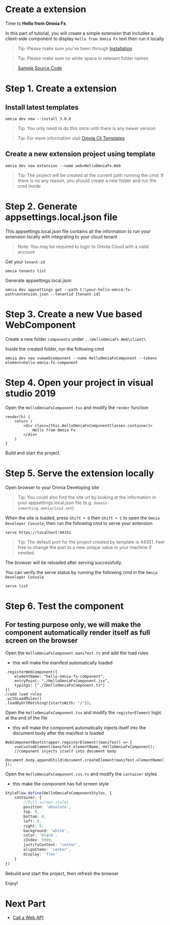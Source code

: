 # Create a extension

Time to **Hello from Omnia Fx**.

In this part of tutorial, you will create a simple extension that includes a client-side component to display `Hello from Omnia Fx` text then run it locally

>Tip: Please make sure you've been through [Installation](../../getting-started#installation)

>Tip: Please make sure no white space in relevant folder names 

>[Sample Source Code](../../../../src/tutorials/first-extension/create-extension)

# Step 1. Create a extension

## Install latest templates

```
omnia dev new --install 3.0.0
```

>Tip: You only need to do this once until there is any newer version

>Tip: For more information visit [Omnia Cli Templates](https://github.com/preciofishbone/omniaclitemplates)

## Create a new extension project using template

```
omnia dev new extension --name web=HelloOmniaFx.Web
```

>Tip: The project will be created at the current path running the cmd. If there is no any reason, you should create a new folder and run the cmd inside

# Step 2. Generate appsettings.local.json file

This appsettings.local.json file contains all the information to run your extension locally with integrating to your cloud tenant

>Note: You may be required to login to Omnia Cloud with a valid account

Get your `tenant-id`

```
omnia tenants list
```

Generate appsettings.local.json

```
omnia dev appsettings get --path C:\your-hello-omnia-fx-path\extension.json --tenantid {tenant-id}
```

# Step 3. Create a new Vue based WebComponent

Create a new folder `components` under `..\HelloOmniaFx.Web\client\`

Inside the created folder, run the following cmd

```
omnia dev new vuewebcomponent --name HelloOmniaFxComponent --tokens element=hello-omnia-fx-component
```

# Step 4. Open your project in visual studio 2019

Open the `HelloOmniaFxComponent.tsx` and modify the `render` function 

```tsx
render(h) {
    return (
        <div class={this.HelloOmniaFxComponentClasses.container}>
            Hello from Omnia Fx
        </div>
    )
}
```

Build and start the project. 

# Step 5. Serve the extension locally 

Open browser to your Omnia Developing site

>Tip: You could also find the site url by looking at the information in your appsettings.local.json file (e.g. `domain-something.omniacloud.net`)

When the site is loaded, press `Shift + O` then `Shift + C` to open the `Omnia Developer Console`, then run the following cmd to serve your extension

```
serve https://localhost:44351
```

>Tip: The default port for the project created by template is 44351. Feel free to change the port to a new unique value in your machine if needed.

The browser will be reloaded after serving successfully.

You can verify the serve status by running the following cmd in the `Omnia Developer Console`

```
serve list
```

# Step 6. Test the component

## For testing purpose only, we will make the component automatically render itself as full screen on the browser


Open the `HelloOmniaFxComponent.manifest.ts` and add the load rules

-   this will make the manifest automatically loaded

```tsx
.registerWebComponent({
    elementName: "hello-omnia-fx-component",
    entryPoint: "./HelloOmniaFxComponent.jsx",
    typings: ["./IHelloOmniaFxComponent.ts"]
})
//add load rules
.withLoadRules()
.loadByUrlMatching({startsWith: '/'});
```

Open the `HelloOmniaFxComponent.tsx` and modify the `registerElement` logic at the end of the file 

-   this will make the component automatically injects itself into the document body after the manifest is loaded

```tsx
WebComponentBootstrapper.registerElement((manifest) => {
    vueCustomElement(manifest.elementName, HelloOmniaFxComponent);
    //component injects itself into document body
    document.body.appendChild(document.createElement(manifest.elementName));
});
```

Open the `HelloOmniaFxComponent.css.ts` and modify the `container` styles

-   this make the component has full screen style

```ts
StyleFlow.define(HelloOmniaFxComponentStyles, {
    container: {
        //Full screen styles
        position: 'absolute',
        top: 0,
        bottom: 0,
        left: 0,
        right: 0,
        background: 'white',
        color: 'black',
        zIndex: 9999,
        justifyContent: 'center',
        alignItems: 'center',
        display: 'flex'
    }
})
```

Rebuild and start the project, then refresh the browser

Enjoy!

# Next Part
-   [Call a Web API](../call-web-api)
